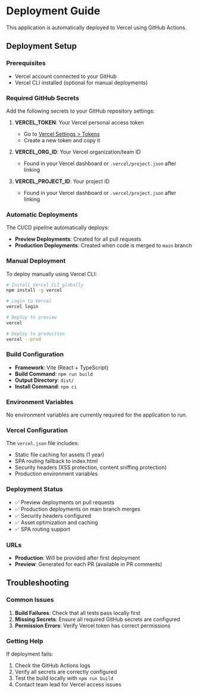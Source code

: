 # Deployment Guide

This application is automatically deployed to Vercel using GitHub Actions.

## Deployment Setup

### Prerequisites

- Vercel account connected to your GitHub
- Vercel CLI installed (optional for manual deployments)

### Required GitHub Secrets

Add the following secrets to your GitHub repository settings:

1. **VERCEL_TOKEN**: Your Vercel personal access token
   - Go to [Vercel Settings > Tokens](https://vercel.com/account/tokens)
   - Create a new token and copy it

2. **VERCEL_ORG_ID**: Your Vercel organization/team ID
   - Found in your Vercel dashboard or `.vercel/project.json` after linking

3. **VERCEL_PROJECT_ID**: Your project ID
   - Found in your Vercel dashboard or `.vercel/project.json` after linking

### Automatic Deployments

The CI/CD pipeline automatically deploys:

- **Preview Deployments**: Created for all pull requests
- **Production Deployments**: Created when code is merged to `main` branch

### Manual Deployment

To deploy manually using Vercel CLI:

```bash
# Install Vercel CLI globally
npm install -g vercel

# Login to Vercel
vercel login

# Deploy to preview
vercel

# Deploy to production
vercel --prod
```

### Build Configuration

- **Framework**: Vite (React + TypeScript)
- **Build Command**: `npm run build`
- **Output Directory**: `dist/`
- **Install Command**: `npm ci`

### Environment Variables

No environment variables are currently required for the application to run.

### Vercel Configuration

The `vercel.json` file includes:

- Static file caching for assets (1 year)
- SPA routing fallback to index.html
- Security headers (XSS protection, content sniffing protection)
- Production environment variables

### Deployment Status

- ✅ Preview deployments on pull requests
- ✅ Production deployments on main branch merges
- ✅ Security headers configured
- ✅ Asset optimization and caching
- ✅ SPA routing support

### URLs

- **Production**: Will be provided after first deployment
- **Preview**: Generated for each PR (available in PR comments)

## Troubleshooting

### Common Issues

1. **Build Failures**: Check that all tests pass locally first
2. **Missing Secrets**: Ensure all required GitHub secrets are configured
3. **Permission Errors**: Verify Vercel token has correct permissions

### Getting Help

If deployment fails:

1. Check the GitHub Actions logs
2. Verify all secrets are correctly configured
3. Test the build locally with `npm run build`
4. Contact team lead for Vercel access issues
